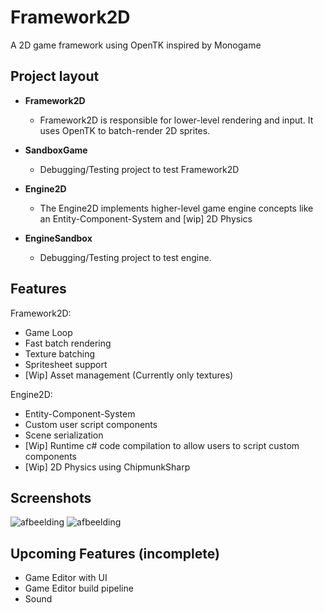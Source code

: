 # Framework2D
A 2D game framework using OpenTK inspired by Monogame


## Project layout ##
* **Framework2D**
  - Framework2D is responsible for lower-level rendering and input. It uses OpenTK to batch-render 2D sprites.
  
* **SandboxGame**
  - Debugging/Testing project to test Framework2D
  
* **Engine2D**
  - The Engine2D implements higher-level game engine concepts like an Entity-Component-System and [wip] 2D Physics


* **EngineSandbox**
  - Debugging/Testing project to test engine.
  
  
  
## Features ##

Framework2D:
  - Game Loop
  - Fast batch rendering
  - Texture batching
  - Spritesheet support
  - [Wip] Asset management (Currently only textures)

Engine2D:
  - Entity-Component-System
  - Custom user script components
  - Scene serialization
  - [Wip] Runtime c# code compilation to allow users to script custom components
  - [Wip] 2D Physics using ChipmunkSharp


## Screenshots ##

![afbeelding](https://user-images.githubusercontent.com/7734887/132525569-d7c4b255-29fb-4de1-ba5f-1fd9b4661912.png)
![afbeelding](https://user-images.githubusercontent.com/7734887/132526296-a212bf29-a0ee-422e-8218-16564f441aec.png)

## Upcoming Features (incomplete) ##
  - Game Editor with UI
  - Game Editor build pipeline
  - Sound
